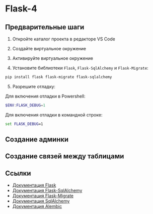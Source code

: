 # Flask-4

## Предварительные шаги

1. Откройте каталог проекта в редакторе VS Code

2. Создайте виртуальное окружение

3. Активируйте виртуальное окружение

4. Установите библиотеки `Flask`, `Flask-SqlAlchemy` и `Flask-Migrate`:

```powershell
pip install flask flask-migrate flask-sqlalchemy
```

5. Разрешите отладку:

Для включения отладки в Powershell:

```powershell
$ENV:FLASK_DEBUG=1
```

Для включения отладки в командной строке:

```cmd
set FLASK_DEBUG=1
```

## Создание админки

## Создание связей между таблицами

## 

## 

## 

## Ссылки

* [Документация Flask](https://flask.palletsprojects.com/)
* [Документация Flask-SqlAlchemy](https://flask-sqlalchemy.palletsprojects.com/)
* [Документация Flask-Migrate](https://flask.palletsprojects.com/)
* [Документация SqlAlchemy](https://www.sqlalchemy.org/)
* [Документация Alembic](https://alembic.sqlalchemy.org/)
